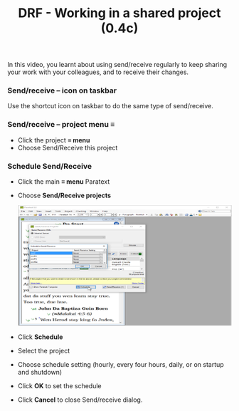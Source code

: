 ﻿---
title: DRF - Working in a shared project (0.4c)
---
In this video, you learnt about using send/receive regularly to keep sharing your work with your colleagues, and to receive their changes.

### Send/receive – icon on taskbar

Use the shortcut icon on taskbar to do the same type of send/receive.

### Send/receive – project menu ≡

-  Click the project **≡ menu**
-  Choose Send/Receive this project

### Schedule Send/Receive

-  Click the main **≡ menu** Paratext
-  Choose **Send/Receive projects**

    ![](../media/1cad6e6901cba8d6046d9af403f60eda.png)

-  Click **Schedule**
-  Select the project
-  Choose schedule setting (hourly, every four hours, daily, or on startup and shutdown)
-  Click **OK** to set the schedule
-  Click **Cancel** to close Send/receive dialog.

